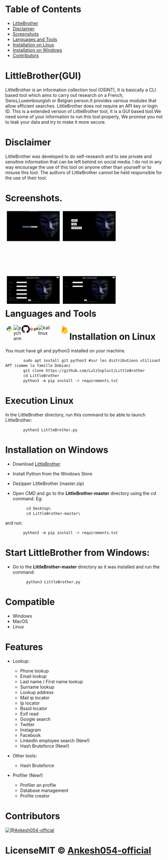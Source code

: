 Table of Contents
=

   * [LittleBrother](#LittleBrother(GUI))
   * [Disclaimer](#Disclaimer)
   * [Screenshots](#Screenshots)
   * [Languages and Tools](#Languages-and-Tools)
   * [Installation on Linux](#Installation-on-Linux)
   * [Installation on Windows](#Installation-on-Windows)
   * [Contributors](#Contributors)


LittleBrother(GUI)
=
LittleBrother is an information collection tool (OSINT), It is basically a CLI based tool which aims to carry out research on a French, Swiss,Luxembourgish
or Belgian person.It provides various modules that allow efficient searches. LittleBrother does not require an API key or login ID. This is a extended version
of LittleBrother tool, It is a GUI based tool.We need some of your information to run this tool properly, We promise you not to leak your data and try to make it more secure.

Disclaimer
=
LittleBrother was developed to do self-research and to see private and sensitive information that can be left behind on 
social media. I do not in any way encourage the use of this tool on anyone other than yourself or to misuse this tool. 
The authors of LittleBrother cannot be held responsible for the use of their tool.

Screenshots.
=
<img height="50" hspace="20"/>
    <img align="left" alt="Loading" width="300px" src="https://github.com/Ankesh054-official/LittleBrother-GUI-/blob/master/screenshots/Loading.png?raw=true" style="float: left; width: 33.33%; padding: 5px;"/>
    <img align="left" alt="decision" width="300px" src="https://github.com/Ankesh054-official/LittleBrother-GUI-/blob/master/screenshots/decisionscreen.png?raw=true" style="float: left; width: 33.33%; padding: 5px;" />
<br>
<img height="150" hspace="20"/>
    <img align="left" alt="createuser" width="300px" src="https://github.com/Ankesh054-official/LittleBrother-GUI-/blob/master/screenshots/createuser.png?raw=true" style="float: left; width: 33.33%; padding: 5px;"/>
    <img align="left" alt="Login"  width="300px" src="https://github.com/Ankesh054-official/LittleBrother-GUI-/blob/master/screenshots/loginuser.png?raw=true" style="float: left; width: 33.33%; padding: 5px;"/>

 
<br>
<br>
<br>
<br>
<br>

Languages and Tools
=
<img align="left" alt="Python" width="26px" src="https://raw.githubusercontent.com/github/explore/80688e429a7d4ef2fca1e82350fe8e3517d3494d/topics/python/python.png" />
<img align="left" alt="pycharm" width="26px" src="https://banner2.cleanpng.com/20180617/hev/kisspng-pycharm-intellij-idea-jetbrains-integrated-develop-jbj-5b25ebbd21dbe9.7593892615292118371387.jpg" />
<img align="left" alt="GitHub" width="26px" src="https://raw.githubusercontent.com/github/explore/78df643247d429f6cc873026c0622819ad797942/topics/github/github.png" />
<img align="left" alt="Git" width="26px" src="https://raw.githubusercontent.com/github/explore/78df643247d429f6cc873026c0622819ad797942/topics/git/git.png" />
<img align="left" alt="kali linux" width="70" src="https://www.kali.org/wp-content/uploads/2015/09/kali-2.0-website-logo.png" />
<img align="left" alt="Firebase" width="30" src="https://raw.githubusercontent.com/github/explore/80688e429a7d4ef2fca1e82350fe8e3517d3494d/topics/firebase/firebase.png" />



Installation on Linux
=
You must have git and python3 installed on your machine.
            
            sudo apt install git python3 #sur les distributions utilisant APT (comme la famille Debian)
            git clone https://github.com/Lulz3xploit/LittleBrother
            cd LittleBrother
            python3 -m pip install -r requirements.txt
Execution Linux
=
In the LittleBrother directory, run this command to be able to launch LittleBrother:
            
            python3 LittleBrother.py

Installation on Windows
=
* Download [LittleBrother](https://github.com/Ankesh054-official/LittleBrother-GUI-/archive/master.zip)
* Install Python from the Windows Store
* Dezipper LittleBrother (master.zip)
* Open *CMD* and go to the **LittleBrother-master** directory using the *cd* command. Eg:


            cd Desktop\
            cd LittleBrother-master\
and run:

            python3 -m pip install -r requirements.txt

Start LittleBrother from Windows:
=
* Go to the **LittleBrother-master** directory as it was installed and run the command:


            python3 LittleBrother.py

Compatible
=
*  Windows
*  MacOS
*  Linux

    

Features
=
 - Lookup:
    - Phone lookup
    - Email lookup
    - Last name / First name lookup
    - Surname lookup
    - Lookup address
    - Mail ip locator
    - Ip locator
    - Bssid locator
    - Exif read
    - Google search
    - Twitter
    - Instagram
    - Facebook
    - LinkedIn employee search (New!)
    - Hash Bruteforce (New!)

 - Other tools:

	- Hash Bruteforce

- Profiler (New!)
    - Profiler an profile
    - Database management
    - Profile creator



Contributors
=
<a href=" https://github.com/Ankesh054-official" >
    <img alt="@Ankesh054-official" src="https://avatars0.githubusercontent.com/u/68959350?s=60&amp;u=e2d8c8eb3330e224cf16667f72326d3bd0696e0a&amp;v=4" padding="25px" width="42" height="42"/>
    </a>


LicenseMIT © [Ankesh054-official](https://github.com/Ankesh054-official)
======================================================================================

[Ankesh054-official]: https://avatars0.githubusercontent.com/u/68959350?s=60&amp;u=e2d8c8eb3330e224cf16667f72326d3bd0696e0a&amp;v=4


